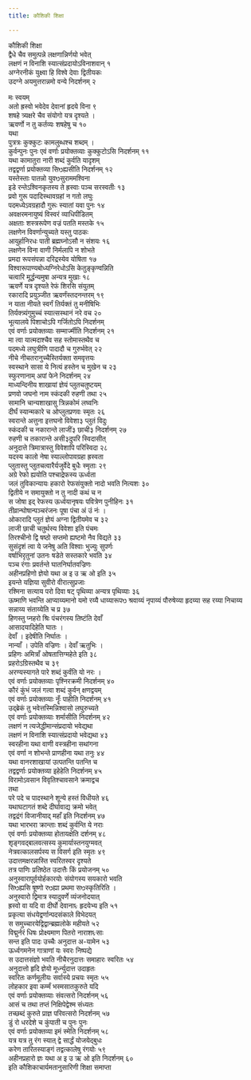 ```yaml
---
title: कौशिकी शिक्षा

---
```

कौशिकी शिक्षा  
द्वैधे चैव समुत्पन्ने लक्षणान्निर्णयो भवेत्  
लक्षणं न विनाशि स्यात्संप्रदायोऽविनाशवान् १  
अग्नेरनीकं युक्ष्वा हि विश्वे देवाः द्वितीयकः  
उदग्ने अयमुत्तरान्नमो वन्ये निदर्शनम् २  
  
मः स्वयम्  
अतो ह्रस्वो भवेदेव देवानां हृदये विना ९  
शषहे त्र्यक्षरे चैव संयोगो यत्र दृश्यते ।  
ऋवर्णो न तु कर्तव्यः शषहेषु च १०  
यथा  
पुत्रत्रः कुक्कुटः कामलुब्धश्च शब्दम् ।  
कुर्वन्पुनः पुनः एवं वर्णाः प्रयोक्तव्याः कुक्कुटोऽसि निदर्शनम् ११  
यथा कामातुरा नारी शब्दं कुर्वति यादृशम्  
तद्वद्वर्णा प्रयोक्तव्या सिᳫह्यसीति निदर्शनम् १२  
यस्तेस्ताः पातन्नो युवᳫसुराममश्विना  
इडे रन्तेऽश्विनकृतस्य ते ह्रस्वाः पञ्च सरस्वतीः १३  
प्रवो गुरू पदादिस्थावग्रहां न गतो लघुः  
पदमध्येऽवग्रहादौ गुरूः स्यातां यवा पुनः १४  
अवक्षरमनायुष्यं विस्वरं व्याधिपीडितम्  
अक्षताः शस्त्ररूपेण वज्रं पतति मस्तके १५  
लक्षणेन विवर्णान्युच्यते यस्तु पाठकः  
आयुर्हानिरधः पाती ब्रह्मघ्नोऽसौ न संशयः १६  
लक्षणेन विना वाणी निर्मलापि न शोभते  
प्रमदा रूपसंपन्ना दरिद्रस्येव योषिता १७  
विश्वारूपाण्यबोध्यग्निरेधोऽसि केतुङ्कृण्वन्निति  
चत्वारि मूर्द्धन्यमुषा अन्यत्र मुखाः १८  
ऋवर्णे यत्र दृश्यते रेफं शिरसि संयुतम्  
रकारादि प्रयुञ्जीत ऋवर्णंस्तदनन्तरम् १९  
न याता नीयते स्वर्गं तिर्यक्तं तु मनीषिभिः  
तिर्यक्त्र्यंगुमुच्चं स्यात्सस्थानं नरे वच २०  
भूत्यालये पिशाचोऽपि गर्जितोऽपि निदर्शनम्  
एवं वर्णाः प्रयोक्तव्याः सम्मार्ज्मीति निदर्शनम् २१  
मा त्वा यात्मदाश्चैव सह स्तोमास्तथैव च  
पदमध्ये लघुत्रीणि पादादौ च गुरुर्भवेत् २२  
नीचे नीचतरानुच्चैस्तिर्यक्ता समवृत्तयः  
स्वस्थाने सासा ये नित्यं हस्तेन च मुखेन च २३  
स्फुरणानाम् अपां फेने निदर्शनम् २४  
माध्यन्दिनीय शाखायां ज्ञेयं प्लुतचतुष्टयम्  
प्रणवो जघनो नाम स्कंदकी रुहणी तथा २५  
सामानि चान्यशाखासु त्रिन्नकोमं लघ्वनिः  
दीर्घं स्यान्मकारे च ओप्लुतप्रणवः स्मृतः २६  
स्वरान्ते अत्तुना इत्तघनो विवेशा३ प्लुतं विदुः  
स्कंदकी च नकारान्ते लाजीं३ छाची३ निदर्शनम् २७  
रुहणी च तकारान्ते असी३दुपरि स्विदासीत्  
अनुदात्ते त्रिमात्रास्तु विवेशापि परिस्विदा २८  
यदस्य कालो नेषा स्याल्लोपावग्रहा ह्रस्वता  
प्लुतास्तु प्लुतचत्वारैर्यजुर्वेदे बुधैः स्मृताः २९  
अग्रे रेफो ह्ययोति पश्चाद्रेफस्य ऊर्ध्वता  
जलं तुविकान्यायः हकारो रेफसंयुक्तो नादो भवति नित्यशः ३०  
द्वितीये न समायुक्तो न तु नादी कथं च न  
स जोषा इद् रेफस्य ऊर्ध्वयानृषयः पवित्रेण पुनीहिनः ३१  
तीव्रान्घोषान्पञ्चरंजनः पूषा पंचा अं उं नंः ।  
ओकारादि प्लुतं ज्ञेयं अग्ना द्वितीयमेव च ३२  
लाजी छाची चतुर्थस्य विवेशा इति पंचमः  
तिरश्चीनो द्वि षष्ठो सप्तमो ह्यष्टमो नैव विद्यते ३३  
सुसंदृशं त्वा ये जनेषु अति विश्वाः भुज्युः सुपर्णः  
वर्षाभिरृतुनां उतनः षडेते सस्तकारे भवति ३४  
पञ्च रंगाः प्रवर्तन्ते घातनिर्घातवज्रिणः  
अहीनप्रहिणो ज्ञेयो यथा अ इ उ ऋ ओ इति ३५  
इयन्ते यज्ञिया सुवीरो वीरात्सुप्रजाः  
रश्मिना सत्याय परो दिवा षट् पृथिव्या अन्यत्र पृथिव्याः ३६  
ऊष्माणि भवन्ति आप्याय्यमानो यमो रय्यै धाय्यारूपᳫ श्रवाय्यं नृपाय्यं पौरुषेय्या हृदय्या सह रय्या निचाय्य सन्नाय्य संताय्येति च प्र ३७  
हिणस्तु प्नहरो श्रिः पंचरंगस्य तिष्टंति देवाँ  
आसादयादिहेति घातः ।  
देवाँ । इदेषीति निर्घातः ।  
नान्याँ । उपेति वज्रिणः । देवाँ ऋतुभिः ।  
प्रहिणः अमित्राँ ओषतात्तिग्महेते इति ३८  
प्रहरोऽग्रिस्तथैव च ३९  
अरण्यस्यागते पारे शब्दं कुर्वंति यो नरः ।  
एवं वर्णाः प्रयोक्तव्याः पृश्निरक्रमी निदर्शनम् ४०  
कौरं कुंभं जलं गत्वा शब्दं कुर्वन् क्षणद्वयम्  
एवं वर्णाः प्रयोक्तव्याः नॄःँ पाहीति निदर्शनम् ४१  
उद्ब्रेकं तु भवेत्तस्मिन्निश्वासो लघुरुच्यते  
एवं वर्णाः प्रयोक्तव्याः शर्मासीति निदर्शनम् ४२  
लक्षणं न त्यजेद्धीमान्संप्रदायो भवेद्यथा  
लक्षणं न विनाशि स्यात्संप्रदायो भवेद्यथा ४३  
स्वरहीना यथा वाणी वस्त्रहीना सथांगना  
एवं वर्णा न शोभन्ते प्राणहीना यथा तनुः ४४  
यथा वानरशाखायां उत्पतन्ति पतन्ति च  
तद्वद्वर्णाः प्रयोक्तव्या इहेहेति निदर्शनम् ४५  
विरामोऽवसान विवृतिश्चावसाने क्रमाद्वच  
तथा  
परे पदे च पादस्थाने शून्ये हस्तं विधीयते ४६  
यथाघटागतं शब्दे दीर्घावाद्य क्रमो भवेत्  
तद्वद्रंगं विजानीयाद् महाँ इति निदर्शनम् ४७  
यथा भारभरा क्रान्ताः शब्दं कुर्वन्ति ये नराः  
एवं वर्णाः प्रयोक्तव्या होतायक्षेति दर्शनम् ४८  
शृङ्गवद्बालवत्सस्य कुमार्यास्तनयुग्मवत्  
नेत्रवत्कालसर्पस्य स विसर्ग इति स्मृतः ४९  
उदात्तमक्षरन्नास्ति स्वरितस्वर दृश्यते  
तत्र पाणिः प्रतिष्ठेत उदात्तैः किं प्रयोजनम् ५०  
अनुस्वारापूर्वयोर्हकारयोः संयोगस्य सयकारो भवति  
सिᳫह्यसि षूष्णो रᳫह्या प्रथमा सᳫस्कृतिरिति ।  
अनुस्वारो द्विमात्र स्यादुवर्णे व्यंजनोदयात्  
ह्रस्वो वा यदि वा दीर्घो देवानाᳮ हृदयेभ्य इति ५१  
प्रकृत्या संधयेद्वर्णान्पदसंकाले विभेदयत्  
स समुच्चारयेद्विद्वान्ब्रह्मलोके महीयते ५२  
विद्मुर्नरं धिषः प्रोक्ष्यमाण पितरो नाराशᳮसाः  
सन्त इति पादः उच्चैः अनुदात्त अ-यामेन ५३  
ऊर्ध्वगमनेन गात्राणां यः स्वरः निष्पद्ये  
स उदात्तसंज्ञो भवति नीचैरनुदात्तः समाहारः स्वरितः ५४  
अनुदात्तो हृदि ज्ञेयो मूर्ध्न्युदात्त उदाहृतः  
स्वरितः कर्णमूलीयः सर्वास्ये प्रचयः स्मृतः ५५  
लोहकार इवा कर्म्मं भस्मसातकुरुते यदि  
एवं वर्णाः प्रयोक्तव्याः संवत्सरो निदर्शनम् ५६  
आसं च तथा तप्तं निक्षिपेद्वेश्म संध्यतः  
तच्छब्दं कुरुते प्राज्ञ परिवत्सरो निदर्शनम् ५७  
डुं रो धरदेशे च कुंपाती च पुनः पुनः  
एवं वर्णाः प्रयोक्तव्या इमं स्मेति निदर्शनम् ५८  
यत्र यत्र तु रंग स्यात् द्वे सार्द्धं योजयेद्बुधः  
करेण तारितस्याङ्गं तद्वत्कालेषु रंगयोः ५९  
अहीनप्रहारो ज्ञः यथा अ इ उ ऋ ओ इति निदर्शनम् ६०  
                    इति कौशिकाचार्यमतानुसारिणी शिक्षा समाप्ता